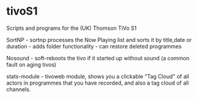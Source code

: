tivoS1
======

Scripts and programs for the (UK) Thomson TiVo S1


SortNP      - sortnp processes the Now Playing list and sorts it by title,date or duration
            - adds folder functionality
            - can restore deleted programmes
         
Nosound     - soft-reboots the tivo if it started up without sound 
              (a common fault on aging tivos)
              
stats-module - tivoweb module, shows you a clickable "Tag Cloud" of all actors in programmes that you have recorded, 
                and also a tag cloud of all channels.


